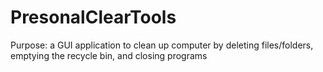 # PresonalClearTools
Purpose: a GUI application to clean up computer by deleting files/folders, emptying the recycle bin, and closing programs

